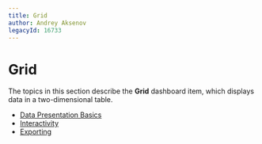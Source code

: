 ```yaml
---
title: Grid
author: Andrey Aksenov
legacyId: 16733
---
```

# Grid
The topics in this section describe the **Grid** dashboard item, which displays data in a two-dimensional table.
* [Data Presentation Basics](grid/data-presentation-basics.md)
* [Interactivity](grid/interactivity.md)
* [Exporting](grid/exporting.md)